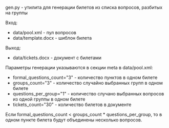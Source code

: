 gen.py - утилита для генерации билетов из списка вопросов, разбитых на группы

Вход:
* data/pool.xml - пул вопросов
* data/template.docx - шиблон билета

Выход:
* data/tickets.docx - документ с билетами

Параметры генерации указываются в секции meta в data/pool.xml:
* formal_questions_count="3" - количество пунктов в одном билете
* groups_count="3" - количество случайно выбранных групп в одном билете
* questions_per_group="1" - количество случано выбранных вопросов из одной группы в одном билете
* tickets_count="30" - количество билетов в документе

Если formal_questions_count < groups_count * questions_per_group, то в одном пункте билета будут объединены несколько вопросов.

